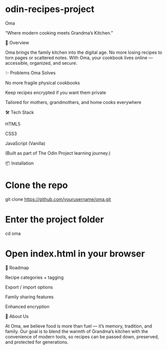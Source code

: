# odin-recipes-project
Oma

“Where modern cooking meets Grandma’s Kitchen.”

🚀 Overview

Oma brings the family kitchen into the digital age. No more losing recipes to torn pages or scattered notes. With Oma, your cookbook lives online — accessible, organized, and secure.

✨ Problems Oma Solves

No more fragile physical cookbooks

Keep recipes encrypted if you want them private

Tailored for mothers, grandmothers, and home cooks everywhere

🛠️ Tech Stack

HTML5

CSS3

JavaScript (Vanilla)

(Built as part of The Odin Project learning journey.)

📦 Installation
# Clone the repo
git clone https://github.com/yourusername/oma.git

# Enter the project folder
cd oma

# Open index.html in your browser

🧭 Roadmap

Recipe categories + tagging

Export / import options

Family sharing features

Enhanced encryption

👥 About Us

At Oma, we believe food is more than fuel — it’s memory, tradition, and family. Our goal is to blend the warmth of Grandma’s kitchen with the convenience of modern tools, so recipes can be passed down, preserved, and protected for generations.
